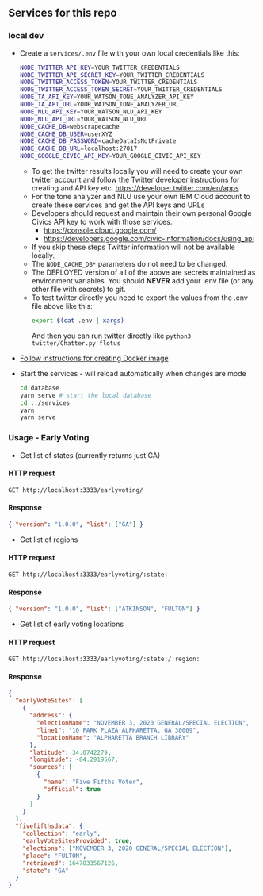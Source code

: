 ## Services for this repo

### local dev

- Create a `services/.env` file with your own local credentials like this:

  ```sh
  NODE_TWITTER_API_KEY=YOUR_TWITTER_CREDENTIALS
  NODE_TWITTER_API_SECRET_KEY=YOUR_TWITTER_CREDENTIALS
  NODE_TWITTER_ACCESS_TOKEN=YOUR_TWITTER_CREDENTIALS
  NODE_TWITTER_ACCESS_TOKEN_SECRET=YOUR_TWITTER_CREDENTIALS
  NODE_TA_API_KEY=YOUR_WATSON_TONE_ANALYZER_API_KEY
  NODE_TA_API_URL=YOUR_WATSON_TONE_ANALYZER_URL
  NODE_NLU_API_KEY=YOUR_WATSON_NLU_API_KEY
  NODE_NLU_API_URL=YOUR_WATSON_NLU_URL
  NODE_CACHE_DB=webscrapecache
  NODE_CACHE_DB_USER=userXYZ
  NODE_CACHE_DB_PASSWORD=cacheDataIsNotPrivate
  NODE_CACHE_DB_URL=localhost:27017
  NODE_GOOGLE_CIVIC_API_KEY=YOUR_GOOGLE_CIVIC_API_KEY
  ```

  - To get the twitter results locally you will need to create your own twitter account and follow the Twitter developer instructions for creating and API key etc. https://developer.twitter.com/en/apps
  - For the tone analyzer and NLU use your own IBM Cloud account to create these services and get the API keys and URLs
  - Developers should request and maintain their own personal Google Civics API key to work with those services.
    - https://console.cloud.google.com/
    - https://developers.google.com/civic-information/docs/using_api
  - If you skip these steps Twitter information will not be available locally.
  - The `NODE_CACHE_DB*` parameters do not need to be changed.
  - The DEPLOYED version of all of the above are secrets maintained as environment variables. You should **NEVER** add your .env file (or any other file with secrets) to git.
  - To test twitter directly you need to export the values from the .env file above like this:
    ```sh
    export $(cat .env | xargs)
    ```
    And then you can run twitter directly like `python3 twitter/Chatter.py flotus`

- [Follow instructions for creating Docker image](localdb/README.md)

- Start the services - will reload automatically when changes are mode

  ```sh
  cd database
  yarn serve # start the local database
  cd ../services
  yarn
  yarn serve
  ```

### Usage - Early Voting

- Get list of states (currently returns just GA)

#### HTTP request

```
GET http://localhost:3333/earlyvoting/
```

#### Response

```json
{ "version": "1.0.0", "list": ["GA"] }
```

- Get list of regions

#### HTTP request

```
GET http://localhost:3333/earlyvoting/:state:
```

#### Response

```json
{ "version": "1.0.0", "list": ["ATKINSON", "FULTON"] }
```

- Get list of early voting locations

#### HTTP request

```
GET http://localhost:3333/earlyvoting/:state:/:region:
```

#### Response

```json
{
  "earlyVoteSites": [
    {
      "address": {
        "electionName": "NOVEMBER 3, 2020 GENERAL/SPECIAL ELECTION",
        "line1": "10 PARK PLAZA ALPHARETTA, GA 30009",
        "locationName": "ALPHARETTA BRANCH LIBRARY"
      },
      "latitude": 34.0742279,
      "longitude": -84.2919567,
      "sources": [
        {
          "name": "Five Fifths Voter",
          "official": true
        }
      ]
    }
  ],
  "fivefifthsdata": {
    "collection": "early",
    "earlyVoteSitesProvided": true,
    "elections": ["NOVEMBER 3, 2020 GENERAL/SPECIAL ELECTION"],
    "place": "FULTON",
    "retrieved": 1647833567126,
    "state": "GA"
  }
}
```
